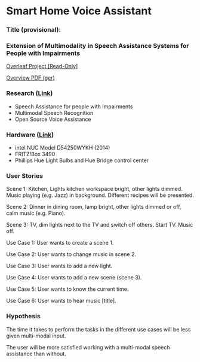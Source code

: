 # Smart Home Voice Assistant



### Title (provisional): 

### Extension of Multimodality in Speech Assistance Systems for People with Impairments

[Overleaf Project [Read-Only]](https://www.overleaf.com/read/bcfpfmccrrvq)

[Overview PDF (ger)](tdilger-ma-ueberblick-02.pdf)



### Research ([Link](./research.md))

- Speech Assistance for people with Impairments
- Multimodal Speech Recognition
- Open Source Voice Assistance



### Hardware ([Link](./hardware.md))

- intel NUC Model D54250WYKH (2014)
- FRITZ!Box 3490
- Phillips Hue Light Bulbs and Hue Bridge control center



### User Stories

Scene 1: Kitchen, Lights kitchen workspace bright, other lights dimmed. Music playing (e.g. Jazz) in background. Different recipes will be presented.

Scene 2: Dinner in dining room, lamp bright, other lights dimmed or off, calm music (e.g. Piano).

Scene 3: TV, dim lights next to the TV and  switch off others. Start TV. Music off.



Use Case 1: User wants to create a scene 1. 

Use Case 2: User wants to change music in scene 2.

Use Case 3: User wants to add a new light.

Use Case 4: User wants to add a new scene (scene 3).

Use Case 5: User wants to know the current time.

Use Case 6: User wants to hear music [title].



### Hypothesis

The time it takes to perform the tasks in the different use cases will be less given multi-modal input.

The user will be more satisfied working with a multi-modal speech assistance than without.
